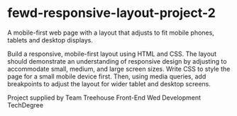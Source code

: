 # fewd-responsive-layout-project-2
 A mobile-first web page with a layout that adjusts to fit mobile phones, tablets and desktop displays.


Build a responsive, mobile-first layout using HTML and CSS. The layout should demonstrate an understanding of responsive design by adjusting to accommodate small, medium, and large screen sizes. Write CSS to style the page for a small mobile device first. Then, using media queries, add breakpoints to adjust the layout for wider tablet and desktop screens.


Project supplied by Team Treehouse Front-End Wed Development TechDegree

